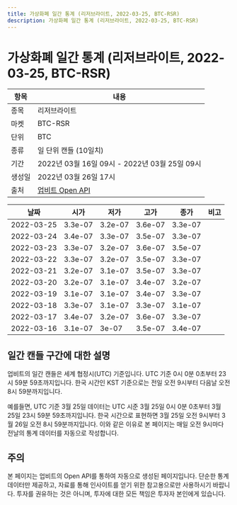```yaml
---
title: 가상화폐 일간 통계 (리저브라이트, 2022-03-25, BTC-RSR)
description: 가상화폐 일간 통계 (리저브라이트, 2022-03-25, BTC-RSR)
---
```


가상화폐 일간 통계 (리저브라이트, 2022-03-25, BTC-RSR)
===

|항목|내용|
|--|--|
|종목|리저브라이트|
|마켓|BTC-RSR|
|단위|BTC|
|종류|일 단위 캔들 (10일치)|
|기간|2022년 03월 16일 09시 - 2022년 03월 25일 09시|
|생성일|2022년 03월 26일 17시|
|출처|[업비트 Open API](https://docs.upbit.com)|


|날짜|시가|저가|고가|종가|비고|
|--|--|--|--|--|--|
|2022-03-25|3.3e-07|3.2e-07|3.6e-07|3.3e-07|    |
|2022-03-24|3.4e-07|3.3e-07|3.5e-07|3.3e-07|    |
|2022-03-23|3.3e-07|3.2e-07|3.6e-07|3.5e-07|    |
|2022-03-22|3.3e-07|3.2e-07|3.5e-07|3.3e-07|    |
|2022-03-21|3.2e-07|3.1e-07|3.5e-07|3.3e-07|    |
|2022-03-20|3.2e-07|3.1e-07|3.4e-07|3.2e-07|    |
|2022-03-19|3.1e-07|3.1e-07|3.4e-07|3.3e-07|    |
|2022-03-18|3.3e-07|3.1e-07|3.3e-07|3.1e-07|    |
|2022-03-17|3.4e-07|3.2e-07|3.6e-07|3.3e-07|    |
|2022-03-16|3.1e-07|3e-07|3.5e-07|3.4e-07|    |


일간 캔들 구간에 대한 설명
---


업비트의 일간 캔들은 세계 협정시(UTC) 기준입니다. 
UTC 기준 0시 0분 0초부터 23시 59분 59초까지입니다. 
한국 시간인 KST 기준으로는 전일 오전 9시부터 다음날 오전 8시 59분까지입니다. 


예를들면, UTC 기준 3월 25일 데이터는 UTC 시준 3월 25일 0시 0분 0초부터 3월 25일 23시 59분 59초까지입니다. 
한국 시간으로 표현하면 3월 25일 오전 9시부터 3월 26일 오전 8시 59분까지입니다. 
이와 같은 이유로 본 페이지는 매일 오전 9시마다 전날의 통계 데이터를 자동으로 작성합니다. 


주의
---


본 페이지는 업비트의 Open API를 통하여 자동으로 생성된 페이지입니다. 
단순한 통계 데이터만 제공하고, 자료를 통해 인사이트를 얻기 위한 참고용으로만 사용하시기 바랍니다. 
투자를 권유하는 것은 아니며, 투자에 대한 모든 책임은 투자자 본인에게 있습니다. 
